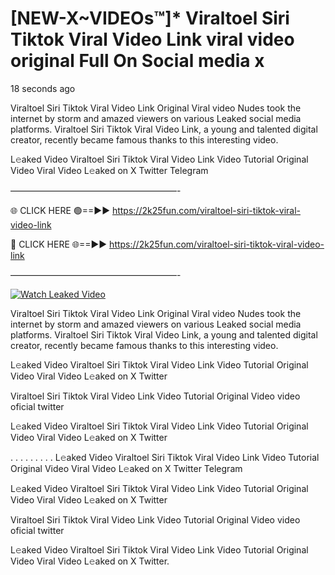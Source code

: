 # [NEW-X~VIDEOs™]* Viraltoel Siri Tiktok Viral Video Link viral video original Full On Social media x

18 seconds ago

Viraltoel Siri Tiktok Viral Video Link Original Viral video Nudes took the internet by storm and amazed viewers on various Leaked social media platforms. Viraltoel Siri Tiktok Viral Video Link, a young and talented digital creator, recently became famous thanks to this interesting video.

L𝚎aked Video Viraltoel Siri Tiktok Viral Video Link Video Tutorial Original Video Viral Video L𝚎aked on X Twitter Telegram

———————————————————-

🌐 CLICK HERE 🟢==►► https://2k25fun.com/viraltoel-siri-tiktok-viral-video-link

🔴 CLICK HERE 🌐==►► https://2k25fun.com/viraltoel-siri-tiktok-viral-video-link

———————————————————-

[![Watch Leaked Video](https://miro.medium.com/v2/resize:fit:828/format:webp/1*cilzJN44JGOrTw9NJCrNHA.gif "Watch Leaked Video")](https://2k25fun.com/viraltoel-siri-tiktok-viral-video-link)

Viraltoel Siri Tiktok Viral Video Link Original Viral video Nudes took the internet by storm and amazed viewers on various Leaked social media platforms. Viraltoel Siri Tiktok Viral Video Link, a young and talented digital creator, recently became famous thanks to this interesting video.

L𝚎aked Video Viraltoel Siri Tiktok Viral Video Link Video Tutorial Original Video Viral Video L𝚎aked on X Twitter

Viraltoel Siri Tiktok Viral Video Link Video Tutorial Original Video video oficial twitter

L𝚎aked Video Viraltoel Siri Tiktok Viral Video Link Video Tutorial Original Video Viral Video L𝚎aked on X Twitter

. . . . . . . . . L𝚎aked Video Viraltoel Siri Tiktok Viral Video Link Video Tutorial Original Video Viral Video L𝚎aked on X Twitter Telegram

L𝚎aked Video Viraltoel Siri Tiktok Viral Video Link Video Tutorial Original Video Viral Video L𝚎aked on X Twitter

Viraltoel Siri Tiktok Viral Video Link Video Tutorial Original Video video oficial twitter

L𝚎aked Video Viraltoel Siri Tiktok Viral Video Link Video Tutorial Original Video Viral Video L𝚎aked on X Twitter.